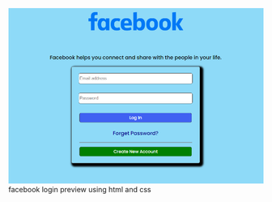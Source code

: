 ![Alt Text](https://github.com/Surajk7841/Fb-login-clone/blob/main/img.png)
facebook login preview using html and css
